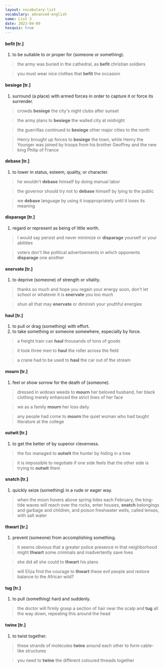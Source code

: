 ```yaml
---
layout: vocabulary-list
vocabulary: advanced-english
name: List 3
date: 2023-04-09
hasquiz: true
---
```


#### befit [tr.]

1. to be suitable to or proper for (someone or something).

> the army was buried in the cathedral, as **befit** christian soldiers

> you must wear nice clothes that **befit** the occasion


#### besiege [tr.]

1. surround (a place) with armed forces in order to capture it or force its surrender.

> crowds **besiege** the city's night clubs after sunset

> the army plans to **besiege** the walled city at midnight

> the guerrillas continued to **besiege** other major cities to the north

> Henry brought up forces to **besiege** the town, while Henry the Younger was joined by troops from his brother Geoffrey and the new king Philip of France


#### debase [tr.]

1. to lower in status, esteem, quality, or character.

> he wouldn't **debase** himself by doing manual labor

> the governor should try not to **debase** himself by lying to the public

> we **debase** language by using it inappropriately until it loses its meaning


#### disparage [tr.]

1. regard or represent as being of little worth.

> I would say persist and never minimize or **disparage** yourself or your abilities

> voters don't like political advertisements in which opponents **disparage** one another


#### enervate [tr.]

1. to deprive (someone) of strength or vitality.

> thanks so much and hope you regain your energy soon, don't let school or whatever it is **enervate** you too much

> shun all that may **enervate** or diminish your youthful energies


#### haul [tr.]

1. to pull or drag (something) with effort.
2. to take something or someone somewhere, especially by force.

> a freight train can **haul** thousands of tons of goods

> it took three men to **haul** the roller across the field

> a crane had to be used to **haul** the car out of the stream


#### mourn [tr.]

1. feel or show sorrow for the death of (someone).

> dressed in widows weeds to **mourn** her beloved husband, her black clothing merely enhanced the strict lines of her face

> we as a family **mourn** her loss daily

> any people had come to **mourn** the quiet woman who had taught literature at the college


#### outwit [tr.]

1. to get the better of by superior cleverness.

> the fox managed to **outwit** the hunter by hiding in a tree

> it is impossible to negotiate if one side feels that the other side is trying to **outwit** them


#### snatch [tr.]

1. quickly seize (something) in a rude or eager way.

> when the moon hovers above spring tides each February, the king-tide waves will reach over the rocks, enter houses, **snatch** belongings and garbage and children, and poison freshwater wells, called lenses, with salt water


#### thwart [tr.]

1. prevent (someone) from accomplishing something.

> it seems obvious that a greater police presence in that neighborhood might **thwart** some criminals and inadvertently save lives

> she did all she could to **thwart** his plans

> will Eliza find the courage to **thwart** these evil people and restore balance to the African wild?


#### tug [tr.]

1. to pull (something) hard and suddenly.

> the doctor will firmly grasp a section of hair near the scalp and **tug** all the way down, repeating this around the head


#### twine [tr.]

1. to twist together.

> these strands of molecules **twine** around each other to form cable-like structures

> you need to **twine** the different coloured threads together


